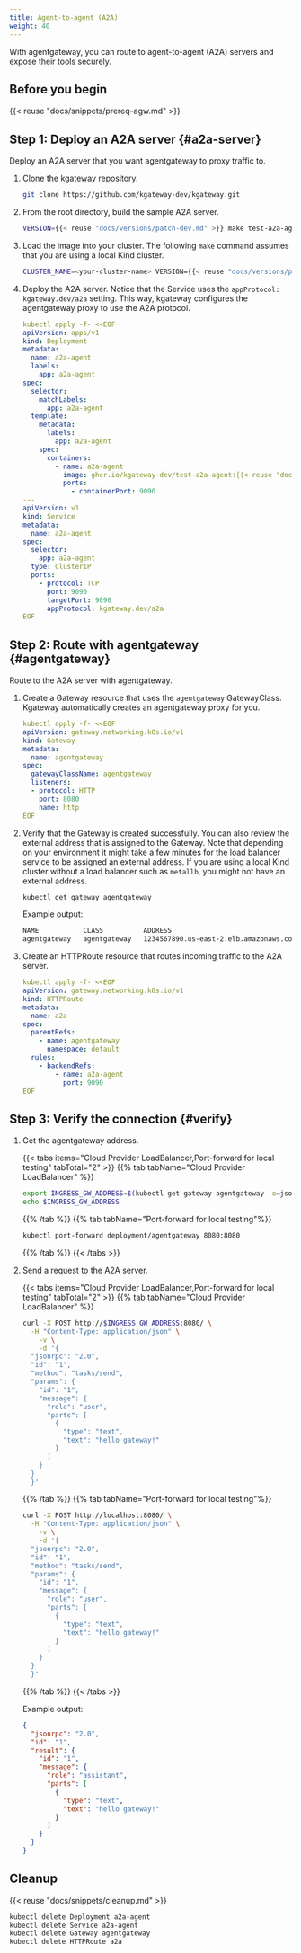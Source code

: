 ```yaml
---
title: Agent-to-agent (A2A)
weight: 40
---
```


With agentgateway, you can route to agent-to-agent (A2A) servers and expose their tools securely.

## Before you begin

{{< reuse "docs/snippets/prereq-agw.md" >}}

## Step 1: Deploy an A2A server {#a2a-server}

Deploy an A2A server that you want agentgateway to proxy traffic to.

1. Clone the [kgateway](https://github.com/kgateway-dev/kgateway) repository.

   ```sh
   git clone https://github.com/kgateway-dev/kgateway.git
   ```

2. From the root directory, build the sample A2A server.

   ```sh
   VERSION={{< reuse "docs/versions/patch-dev.md" >}} make test-a2a-agent-docker
   ```

3. Load the image into your cluster. The following `make` command assumes that you are using a local Kind cluster.

   ```sh
   CLUSTER_NAME=<your-cluster-name> VERSION={{< reuse "docs/versions/patch-dev.md" >}} make kind-load-test-a2a-agent
   ```

4. Deploy the A2A server. Notice that the Service uses the `appProtocol: kgateway.dev/a2a` setting. This way, kgateway configures the agentgateway proxy to use  the A2A protocol.

   ```yaml
   kubectl apply -f- <<EOF
   apiVersion: apps/v1
   kind: Deployment
   metadata:
     name: a2a-agent
     labels:
       app: a2a-agent
   spec:
     selector:
       matchLabels:
         app: a2a-agent
     template:
       metadata:
         labels:
           app: a2a-agent
       spec:
         containers:
           - name: a2a-agent
             image: ghcr.io/kgateway-dev/test-a2a-agent:{{< reuse "docs/versions/patch-dev.md" >}}
             ports:
               - containerPort: 9090
   ---
   apiVersion: v1
   kind: Service
   metadata:
     name: a2a-agent
   spec:
     selector:
       app: a2a-agent
     type: ClusterIP
     ports:
       - protocol: TCP
         port: 9090
         targetPort: 9090
         appProtocol: kgateway.dev/a2a
   EOF
   ```

## Step 2: Route with agentgateway {#agentgateway}

Route to the A2A server with agentgateway.

1. Create a Gateway resource that uses the `agentgateway` GatewayClass. Kgateway automatically creates an agentgateway proxy for you.

   ```yaml
   kubectl apply -f- <<EOF
   apiVersion: gateway.networking.k8s.io/v1
   kind: Gateway
   metadata:
     name: agentgateway
   spec:
     gatewayClassName: agentgateway
     listeners:
     - protocol: HTTP
       port: 8080
       name: http
   EOF
   ```

2. Verify that the Gateway is created successfully. You can also review the external address that is assigned to the Gateway. Note that depending on your environment it might take a few minutes for the load balancer service to be assigned an external address. If you are using a local Kind cluster without a load balancer such as `metallb`, you might not have an external address.

   ```sh
   kubectl get gateway agentgateway
   ```

   Example output: 
   
   ```txt
   NAME           CLASS          ADDRESS                                  PROGRAMMED   AGE
   agentgateway   agentgateway   1234567890.us-east-2.elb.amazonaws.com   True         93s
   ```

3. Create an HTTPRoute resource that routes incoming traffic to the A2A server.

   ```yaml
   kubectl apply -f- <<EOF
   apiVersion: gateway.networking.k8s.io/v1
   kind: HTTPRoute
   metadata:
     name: a2a
   spec:
     parentRefs:
       - name: agentgateway
         namespace: default
     rules:
       - backendRefs:
           - name: a2a-agent
             port: 9090
   EOF
   ```

## Step 3: Verify the connection {#verify}

1. Get the agentgateway address.
   
   {{< tabs items="Cloud Provider LoadBalancer,Port-forward for local testing" tabTotal="2" >}}
   {{% tab tabName="Cloud Provider LoadBalancer" %}}
   ```sh
   export INGRESS_GW_ADDRESS=$(kubectl get gateway agentgateway -o=jsonpath="{.status.addresses[0].value}")
   echo $INGRESS_GW_ADDRESS
   ```
   {{% /tab %}}
   {{% tab tabName="Port-forward for local testing"%}}
   ```sh
   kubectl port-forward deployment/agentgateway 8080:8080
   ```
   {{% /tab %}}
   {{< /tabs >}}

2. Send a request to the A2A server.

   {{< tabs items="Cloud Provider LoadBalancer,Port-forward for local testing" tabTotal="2" >}}
   {{% tab tabName="Cloud Provider LoadBalancer" %}}
   ```sh
   curl -X POST http://$INGRESS_GW_ADDRESS:8080/ \
     -H "Content-Type: application/json" \
       -v \
       -d '{
     "jsonrpc": "2.0",
     "id": "1",
     "method": "tasks/send",
     "params": {
       "id": "1",
       "message": {
         "role": "user",
         "parts": [
           {
             "type": "text",
             "text": "hello gateway!"
           }
         ]
       }
     }
     }'
   ```
   {{% /tab %}}
   {{% tab tabName="Port-forward for local testing"%}}
   ```sh
   curl -X POST http://localhost:8080/ \
     -H "Content-Type: application/json" \
       -v \
       -d '{
     "jsonrpc": "2.0",
     "id": "1",
     "method": "tasks/send",
     "params": {
       "id": "1",
       "message": {
         "role": "user",
         "parts": [
           {
             "type": "text",
             "text": "hello gateway!"
           }
         ]
       }
     }
     }'
   ```
   {{% /tab %}}
   {{< /tabs >}}

   Example output:

   ```json
   {
     "jsonrpc": "2.0",
     "id": "1",
     "result": {
       "id": "1",
       "message": {
         "role": "assistant",
         "parts": [
           {
             "type": "text",
             "text": "hello gateway!"
           }
         ]
       }
     }
   }
   ```

## Cleanup

{{< reuse "docs/snippets/cleanup.md" >}}

```sh
kubectl delete Deployment a2a-agent
kubectl delete Service a2a-agent
kubectl delete Gateway agentgateway
kubectl delete HTTPRoute a2a
```